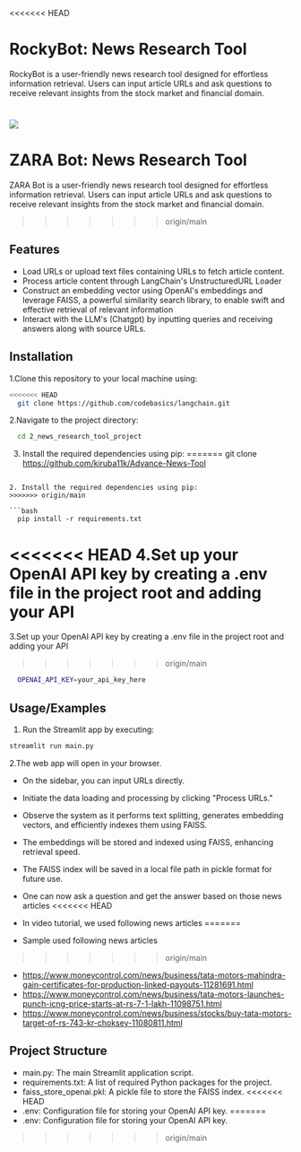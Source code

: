 
<<<<<<< HEAD
# RockyBot: News Research Tool 

RockyBot is a user-friendly news research tool designed for effortless information retrieval. Users can input article URLs and ask questions to receive relevant insights from the stock market and financial domain.

![](rockybot.jpg)
=======
# ZARA Bot: News Research Tool 

ZARA Bot is a user-friendly news research tool designed for effortless information retrieval. Users can input article URLs and ask questions to receive relevant insights from the stock market and financial domain.

>>>>>>> origin/main

## Features

- Load URLs or upload text files containing URLs to fetch article content.
- Process article content through LangChain's UnstructuredURL Loader
- Construct an embedding vector using OpenAI's embeddings and leverage FAISS, a powerful similarity search library, to enable swift and effective retrieval of relevant information
- Interact with the LLM's (Chatgpt) by inputting queries and receiving answers along with source URLs.


## Installation

1.Clone this repository to your local machine using:

```bash
<<<<<<< HEAD
  git clone https://github.com/codebasics/langchain.git
```
2.Navigate to the project directory:

```bash
  cd 2_news_research_tool_project
```
3. Install the required dependencies using pip:
=======
  git clone https://github.com/kiruba11k/Advance-News-Tool
```

2. Install the required dependencies using pip:
>>>>>>> origin/main

```bash
  pip install -r requirements.txt
```
<<<<<<< HEAD
4.Set up your OpenAI API key by creating a .env file in the project root and adding your API
=======
3.Set up your OpenAI API key by creating a .env file in the project root and adding your API
>>>>>>> origin/main

```bash
  OPENAI_API_KEY=your_api_key_here
```
## Usage/Examples

1. Run the Streamlit app by executing:
```bash
streamlit run main.py

```

2.The web app will open in your browser.

- On the sidebar, you can input URLs directly.

- Initiate the data loading and processing by clicking "Process URLs."

- Observe the system as it performs text splitting, generates embedding vectors, and efficiently indexes them using FAISS.

- The embeddings will be stored and indexed using FAISS, enhancing retrieval speed.

- The FAISS index will be saved in a local file path in pickle format for future use.
- One can now ask a question and get the answer based on those news articles
<<<<<<< HEAD
- In video tutorial, we used following news articles
=======
- Sample used following news articles
>>>>>>> origin/main
  - https://www.moneycontrol.com/news/business/tata-motors-mahindra-gain-certificates-for-production-linked-payouts-11281691.html
  - https://www.moneycontrol.com/news/business/tata-motors-launches-punch-icng-price-starts-at-rs-7-1-lakh-11098751.html
  - https://www.moneycontrol.com/news/business/stocks/buy-tata-motors-target-of-rs-743-kr-choksey-11080811.html

## Project Structure

- main.py: The main Streamlit application script.
- requirements.txt: A list of required Python packages for the project.
- faiss_store_openai.pkl: A pickle file to store the FAISS index.
<<<<<<< HEAD
- .env: Configuration file for storing your OpenAI API key.
=======
- .env: Configuration file for storing your OpenAI API key.
>>>>>>> origin/main
